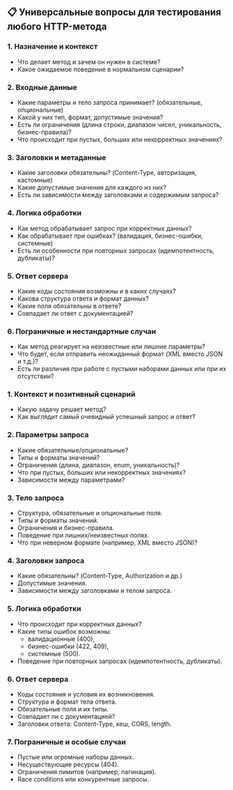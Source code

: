 
## 📋 Универсальные вопросы для тестирования любого HTTP-метода

### 1. Назначение и контекст

- Что делает метод и зачем он нужен в системе?
- Какое ожидаемое поведение в нормальном сценарии?

### 2. Входные данные

- Какие параметры и тело запроса принимает? (обязательные, опциональные)
- Какой у них тип, формат, допустимые значения?
- Есть ли ограничения (длина строки, диапазон чисел, уникальность, бизнес-правила)?
- Что происходит при пустых, больших или некорректных значениях?

### 3. Заголовки и метаданные

- Какие заголовки обязательны? (Content-Type, авторизация, кастомные)
- Какие допустимые значения для каждого из них?
- Есть ли зависимости между заголовками и содержимым запроса?

### 4. Логика обработки

- Как метод обрабатывает запрос при корректных данных?
- Как обрабатывает при ошибках? (валидация, бизнес-ошибки, системные)
- Есть ли особенности при повторных запросах (идемпотентность, дубликаты)?

### 5. Ответ сервера

- Какие коды состояния возможны и в каких случаях?
- Какова структура ответа и формат данных?
- Какие поля обязательны в ответе?
- Совпадает ли ответ с документацией?

### 6. Пограничные и нестандартные случаи

- Как метод реагирует на неизвестные или лишние параметры?
- Что будет, если отправить неожиданный формат (XML вместо JSON и т.д.)?
- Есть ли различия при работе с пустыми наборами данных или при их отсутствии?

### 1. Контекст и позитивный сценарий

- Какую задачу решает метод?
- Как выглядит самый очевидный успешный запрос и ответ?

### 2. Параметры запроса

- Какие обязательные/опциональные?
- Типы и форматы значений?
- Ограничения (длина, диапазон, enum, уникальность)?
- Что при пустых, больших или некорректных значениях?
- Зависимости между параметрами?

### 3. Тело запроса

- Структура, обязательные и опциональные поля.
- Типы и форматы значений.
- Ограничения и бизнес-правила.
- Поведение при лишних/неизвестных полях.
- Что при неверном формате (например, XML вместо JSON)?

### 4. Заголовки запроса

- Какие обязательны? (Content-Type, Authorization и др.)
- Допустимые значения.
- Зависимости между заголовками и телом запроса.

### 5. Логика обработки

- Что происходит при корректных данных?
- Какие типы ошибок возможны:
    - валидационные (400),
    - бизнес-ошибки (422, 409),
    - системные (500).
- Поведение при повторных запросах (идемпотентность, дубликаты).


### 6. Ответ сервера

- Коды состояния и условия их возникновения.
- Структура и формат тела ответа.
- Обязательные поля и их типы.
- Совпадает ли с документацией?
- Заголовки ответа: Content-Type, кеш, CORS, length.

### 7. Пограничные и особые случаи

- Пустые или огромные наборы данных.
- Несуществующие ресурсы (404).
- Ограничения лимитов (например, пагинация).
- Race conditions или конкурентные запросы.